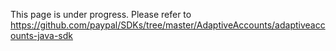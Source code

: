 This page is under progress. Please refer to https://github.com/paypal/SDKs/tree/master/AdaptiveAccounts/adaptiveaccounts-java-sdk
                                                